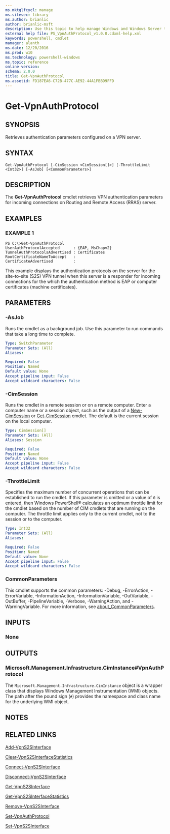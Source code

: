 ```yaml
---
ms.mktglfcycl: manage
ms.sitesec: library
ms.author: brianlic
author: brianlic-msft
description: Use this topic to help manage Windows and Windows Server technologies with Windows PowerShell.
external help file: PS_VpnAuthProtocol_v1.0.0.cdxml-help.xml
keywords: powershell, cmdlet
manager: alanth
ms.date: 12/20/2016
ms.prod: w10
ms.technology: powershell-windows
ms.topic: reference
online version: 
schema: 2.0.0
title: Get-VpnAuthProtocol
ms.assetid: FD187EA6-C72B-477C-AE92-44A1FBBD9FFD
---
```


# Get-VpnAuthProtocol

## SYNOPSIS
Retrieves authentication parameters configured on a VPN server.

## SYNTAX

```
Get-VpnAuthProtocol [-CimSession <CimSession[]>] [-ThrottleLimit <Int32>] [-AsJob] [<CommonParameters>]
```

## DESCRIPTION
The **Get-VpnAuthProtocol** cmdlet retrieves VPN authentication parameters for incoming connections on Routing and Remote Access (RRAS) server.

## EXAMPLES

### EXAMPLE 1
```
PS C:\>Get-VpnAuthProtocol
UserAuthProtocolAccepted      : {EAP, MsChapv2} 
TunnelAuthProtocolsAdvertised : Certificates 
RootCertificateNameToAccept   : 
CertificateAdvertised         :
```

This example displays the authentication protocols on the server for the site-to-site (S2S) VPN tunnel when this server is a responder for incoming connections for the which the authentication method is EAP or computer certificates (machine certificates).

## PARAMETERS

### -AsJob
Runs the cmdlet as a background job. Use this parameter to run commands that take a long time to complete.

```yaml
Type: SwitchParameter
Parameter Sets: (All)
Aliases: 

Required: False
Position: Named
Default value: None
Accept pipeline input: False
Accept wildcard characters: False
```

### -CimSession
Runs the cmdlet in a remote session or on a remote computer.
Enter a computer name or a session object, such as the output of a [New-CimSession](http://go.microsoft.com/fwlink/p/?LinkId=227967) or [Get-CimSession](http://go.microsoft.com/fwlink/p/?LinkId=227966) cmdlet.
The default is the current session on the local computer.

```yaml
Type: CimSession[]
Parameter Sets: (All)
Aliases: Session

Required: False
Position: Named
Default value: None
Accept pipeline input: False
Accept wildcard characters: False
```

### -ThrottleLimit
Specifies the maximum number of concurrent operations that can be established to run the cmdlet.
If this parameter is omitted or a value of `0` is entered, then Windows PowerShell® calculates an optimum throttle limit for the cmdlet based on the number of CIM cmdlets that are running on the computer.
The throttle limit applies only to the current cmdlet, not to the session or to the computer.

```yaml
Type: Int32
Parameter Sets: (All)
Aliases: 

Required: False
Position: Named
Default value: None
Accept pipeline input: False
Accept wildcard characters: False
```

### CommonParameters
This cmdlet supports the common parameters: -Debug, -ErrorAction, -ErrorVariable, -InformationAction, -InformationVariable, -OutVariable, -OutBuffer, -PipelineVariable, -Verbose, -WarningAction, and -WarningVariable. For more information, see [about_CommonParameters](http://go.microsoft.com/fwlink/?LinkID=113216).

## INPUTS

### None

## OUTPUTS

### Microsoft.Management.Infrastructure.CimInstance#VpnAuthProtocol
The `Microsoft.Management.Infrastructure.CimInstance` object is a wrapper class that displays Windows Management Instrumentation (WMI) objects.
The path after the pound sign (`#`) provides the namespace and class name for the underlying WMI object.

## NOTES

## RELATED LINKS

[Add-VpnS2SInterface](./Add-VpnS2SInterface.md)

[Clear-VpnS2SInterfaceStatistics](./Clear-VpnS2SInterfaceStatistics.md)

[Connect-VpnS2SInterface](./Connect-VpnS2SInterface.md)

[Disconnect-VpnS2SInterface](./Disconnect-VpnS2SInterface.md)

[Get-VpnS2SInterface](./Get-VpnS2SInterface.md)

[Get-VpnS2SInterfaceStatistics](./Get-VpnS2SInterfaceStatistics.md)

[Remove-VpnS2SInterface](./Remove-VpnS2SInterface.md)

[Set-VpnAuthProtocol](./Set-VpnAuthProtocol.md)

[Set-VpnS2SInterface](./Set-VpnS2SInterface.md)

